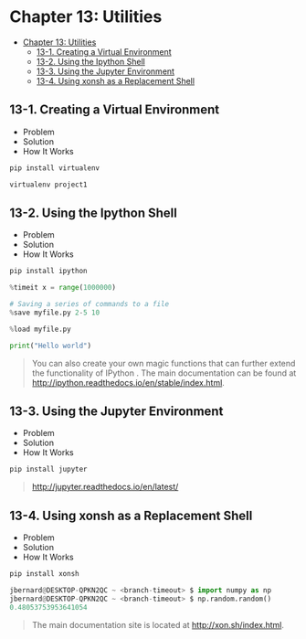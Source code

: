 
# Chapter 13: Utilities
<!-- toc orderedList:0 depthFrom:1 depthTo:6 -->

* [Chapter 13: Utilities](#chapter-13-utilities)
  * [13-1. Creating a Virtual Environment](#13-1-creating-a-virtual-environment)
  * [13-2. Using the Ipython Shell](#13-2-using-the-ipython-shell)
  * [13-3. Using the Jupyter Environment](#13-3-using-the-jupyter-environment)
  * [13-4. Using xonsh as a Replacement Shell](#13-4-using-xonsh-as-a-replacement-shell)

<!-- tocstop -->



## 13-1. Creating a Virtual Environment
* Problem
* Solution
* How It Works


```python
pip install virtualenv
```


```python
virtualenv project1
```

## 13-2. Using the Ipython Shell
* Problem
* Solution
* How It Works


```python
pip install ipython
```


```python
%timeit x = range(1000000)
```


```python
# Saving a series of commands to a file
%save myfile.py 2-5 10
```


```python
%load myfile.py
```


```python
print("Hello world")
```

> You can also create your own magic functions that can further extend the functionality of IPython .
The main documentation can be found at http://ipython.readthedocs.io/en/stable/index.html.

## 13-3. Using the Jupyter Environment
* Problem
* Solution
* How It Works


```python
pip install jupyter
```

> http://jupyter.readthedocs.io/en/latest/

## 13-4. Using xonsh as a Replacement Shell
* Problem
* Solution
* How It Works


```python
pip install xonsh
```


```python
jbernard@DESKTOP-QPKN2QC ~ <branch-timeout> $ import numpy as np
jbernard@DESKTOP-QPKN2QC ~ <branch-timeout> $ np.random.random()
0.48053753953641054
```

> The main documentation site is located at http://xon.sh/index.html.
